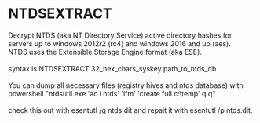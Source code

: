 # NTDSEXTRACT
 Decrypt NTDS (aka NT Directory Service) active directory hashes for servers up to windows 2012r2 (rc4) and windows 2016 and up (aes).<br/>
 NTDS uses the Extensible Storage Engine format (aka ESE).<br/>
 <br/>
 syntax is NTDSEXTRACT 32_hex_chars_syskey path_to_ntds_db
 <br/><br/>
 You can dump all necessary files (registry hives and ntds database) with<br/>
 powershell "ntdsutil.exe 'ac i ntds' 'ifm' 'create full c:\temp' q q"<br/>
 <br/>
 check this out with esentutl /g ntds.dit and repait it with esentutl /p ntds.dit.<br/>
